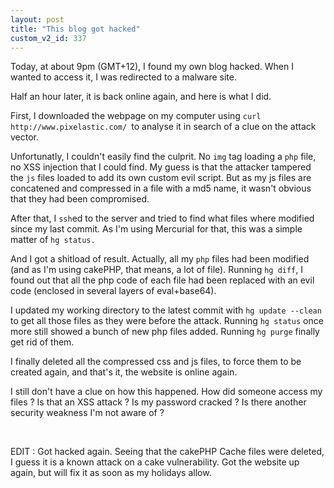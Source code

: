 ```yaml
---
layout: post
title: "This blog got hacked"
custom_v2_id: 337
---
```


<p>Today, at about 9pm (GMT+12), I found my own blog hacked. When I wanted to access it, I was redirected to a malware site.</p>
<p>Half an hour later, it is back online again, and here is what I did.</p>
<p>First, I downloaded the webpage on my computer using <code>curl http://www.pixelastic.com/ </code>to analyse it in search of a clue on the attack vector.</p>
<p>Unfortunatly, I couldn't easily find the culprit. No <code>img</code> tag loading a <code>php</code> file, no XSS injection that I could find. My guess is that the attacker tampered the <code>js</code> files loaded to add its own custom evil script. But as my js files are concatened and compressed in a file with a md5 name, it wasn't obvious that they had been compromised.</p>
<p>After that, I <code>ssh</code>ed to the server and tried to find what files where modified since my last commit. As I'm using Mercurial for that, this was a simple matter of <code>hg status.</code></p>
<p>And I got a shitload of result. Actually, all my <code>php</code> files had been modified (and as I'm using cakePHP, that means, a lot of file). Running <code>hg diff</code>, I found out that all the php code of each file had been replaced with an evil code (enclosed in several layers of eval+base64).</p>
<p>I updated my working directory to the latest commit with <code>hg update --clean</code> to get all those files as they were before the attack. Running <code>hg status</code> once more still showed a bunch of new php files added. Running <code>hg purge</code> finally get rid of them.</p>
<p>I finally deleted all the compressed css and js files, to force them to be created again, and that's it, the website is online again.</p>
<p>I still don't have a clue on how this happened. How did someone access my files ? Is that an XSS attack ? Is my password cracked ? Is there another security weakness I'm not aware of ?</p>
<p> </p>
<p>EDIT : Got hacked again. Seeing that the cakePHP Cache files were deleted, I guess it is a known attack on a cake vulnerability. Got the website up again, but will fix it as soon as my holidays allow.</p>